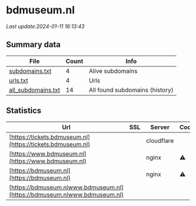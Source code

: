 # bdmuseum.nl
*Last update:2024-01-11 16:13:43*
## Summary data
| File       | Count | Info |
|------------|-------|------|
|[subdomains.txt](/data/bdmuseum/subdomains.txt)|4|Alive subdomains|
|[urls.txt](/data/bdmuseum/urls.txt)|4|Urls|
|[all_subdomains.txt](/data/bdmuseum/all_subdomains.txt)|14|All found subdomains (history)|
## Statistics
| Url | SSL | Server | Cookie | HSTS | CSP | XFO | XXP | RP | Tech |
|------------|-------|------|------|------|------|------|------|------|------|
|[https://tickets.bdmuseum.nl](https://tickets.bdmuseum.nl)| |cloudflare| |:white_check_mark: | | |:white_check_mark: | |:white_check_mark: |Cloudflare Google Cl...|
|[https://www.bdmuseum.nl](https://www.bdmuseum.nl)| |nginx|:warning: |:white_check_mark: | | |:white_check_mark: |:white_check_mark: |:white_check_mark: |HSTS MySQL Nginx PHP...|
|[https://bdmuseum.nl](https://bdmuseum.nl)| |nginx|:warning: |:white_check_mark: | | |:white_check_mark: |:white_check_mark: |:white_check_mark: |HSTS Nginx|
|[https://bdmuseum.nlwww.bdmuseum.nl](https://bdmuseum.nlwww.bdmuseum.nl)| | | | | | | |:white_check_mark: |Nginx|